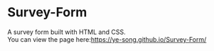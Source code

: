 # Survey-Form
A survey form built with HTML and CSS. <br>
You can view the page here:https://ye-song.github.io/Survey-Form/
